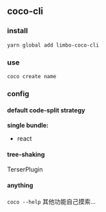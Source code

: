 ## coco-cli

### install
`yarn global add limbo-coco-cli`

### use
`coco create name`

### config
#### default code-split strategy
<b>single bundle:</b>
+ react

#### tree-shaking
TerserPlugin

#### anything
`coco --help`
其他功能自己摸索...